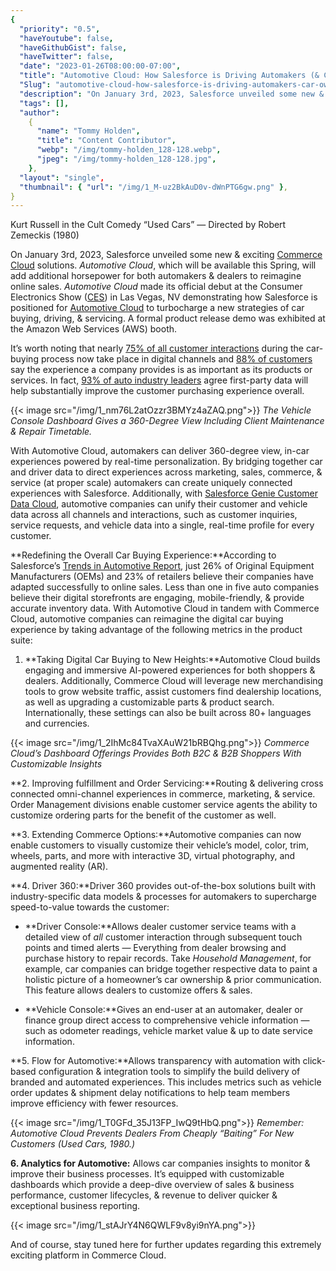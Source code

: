 ```yaml
---
{
  "priority": "0.5",
  "haveYoutube": false,
  "haveGithubGist": false,
  "haveTwitter": false,
  "date": "2023-01-26T08:00:00-07:00",
  "title": "Automotive Cloud: How Salesforce is Driving Automakers (& Car Owners) to Success",
  "Slug": "automotive-cloud-how-salesforce-is-driving-automakers-car-owners-to-success",
  "description": "On January 3rd, 2023, Salesforce unveiled some new & exciting Commerce Cloud solutions. Automotive Cloud, which will be available…",
  "tags": [],
  "author":
    {
      "name": "Tommy Holden",
      "title": "Content Contributor",
      "webp": "/img/tommy-holden_128-128.webp",
      "jpeg": "/img/tommy-holden_128-128.jpg",
    },
  "layout": "single",
  "thumbnail": { "url": "/img/1_M-uz2BkAuD0v-dWnPTG6gw.png" },
}
---
```


Kurt Russell in the Cult Comedy “Used Cars” — Directed by Robert Zemeckis (1980)

On January 3rd, 2023, Salesforce unveiled some new & exciting [Commerce Cloud](https://www.salesforce.com/products/commerce-cloud/overview/) solutions. _Automotive Cloud_, which will be available this Spring, will add additional horsepower for both automakers & dealers to reimagine online sales. _Automotive Cloud_ made its official debut at the Consumer Electronics Show ([CES](https://www.ces.tech/)) in Las Vegas, NV demonstrating how Salesforce is positioned for [Automotive Cloud](https://www.salesforce.com/solutions/industries/automotive/overview/) to turbocharge a new strategies of car buying, driving, & servicing. A formal product release demo was exhibited at the Amazon Web Services (AWS) booth.

It’s worth noting that nearly [75% of all customer interactions](https://www.pymnts.com/news/retail/2022/online-car-shoppers-say-buying-experience-3x-more-important-than-price/) during the car-buying process now take place in digital channels and [88% of customers](https://www.salesforce.com/news/stories/customer-engagement-research/) say the experience a company provides is as important as its products or services. In fact, [93% of auto industry leaders](https://www.salesforce.com/news/stories/salesforce-automotive-research-ev-future/) agree first-party data will help substantially improve the customer purchasing experience overall.

{{< image src="/img/1_nm76L2atOzzr3BMYz4aZAQ.png">}}
_The Vehicle Console Dashboard Gives a 360-Degree View Including Client Maintenance & Repair Timetable._

With Automotive Cloud, automakers can deliver 360-degree view, in-car experiences powered by real-time personalization. By bridging together car and driver data to direct experiences across marketing, sales, commerce, & service (at proper scale) automakers can create uniquely connected experiences with Salesforce. Additionally, with [Salesforce Genie Customer Data Cloud](https://www.salesforce.com/products/genie/overview/), automotive companies can unify their customer and vehicle data across all channels and interactions, such as customer inquiries, service requests, and vehicle data into a single, real-time profile for every customer.

**Redefining the Overall Car Buying Experience:**According to Salesforce’s [Trends in Automotive Report](https://www.salesforce.com/news/stories/salesforce-automotive-research-ev-future/), just 26% of Original Equipment Manufacturers (OEMs) and 23% of retailers believe their companies have adapted successfully to online sales. Less than one in five auto companies believe their digital storefronts are engaging, mobile-friendly, & provide accurate inventory data. With Automotive Cloud in tandem with Commerce Cloud, automotive companies can reimagine the digital car buying experience by taking advantage of the following metrics in the product suite:

1. **Taking Digital Car Buying to New Heights:**Automotive Cloud builds engaging and immersive AI-powered experiences for both shoppers & dealers. Additionally, Commerce Cloud will leverage new merchandising tools to grow website traffic, assist customers find dealership locations, as well as upgrading a customizable parts & product search. Internationally, these settings can also be built across 80+ languages and currencies.

{{< image src="/img/1_2IhMc84TvaXAuW21bRBQhg.png">}}
_Commerce Cloud’s Dashboard Offerings Provides Both B2C & B2B Shoppers With Customizable Insights_

**2. Improving fulfillment and Order Servicing:**Routing & delivering cross connected omni-channel experiences in commerce, marketing, & service. Order Management divisions enable customer service agents the ability to customize ordering parts for the benefit of the customer as well.

**3. Extending Commerce Options:**Automotive companies can now enable customers to visually customize their vehicle’s model, color, trim, wheels, parts, and more with interactive 3D, virtual photography, and augmented reality (AR).

**4. Driver 360:**Driver 360 provides out-of-the-box solutions built with industry-specific data models & processes for automakers to supercharge speed-to-value towards the customer:

- **Driver Console:**Allows dealer customer service teams with a detailed view of _all_ customer interaction through subsequent touch points and timed alerts — Everything from dealer browsing and purchase history to repair records. Take _Household Management_, for example, car companies can bridge together respective data to paint a holistic picture of a homeowner’s car ownership & prior communication. This feature allows dealers to customize offers & sales.

- **Vehicle Console:**Gives an end-user at an automaker, dealer or finance group direct access to comprehensive vehicle information — such as odometer readings, vehicle market value & up to date service information.

**5. Flow for Automotive:**Allows transparency with automation with click-based configuration & integration tools to simplify the build delivery of branded and automated experiences. This includes metrics such as vehicle order updates & shipment delay notifications to help team members improve efficiency with fewer resources.

{{< image src="/img/1_T0GFd_35J13FP_IwQ9tHbQ.png">}}
_Remember: Automotive Cloud Prevents Dealers From Cheaply “Baiting” For New Customers (Used Cars, 1980.)_

**6. Analytics for Automotive:** Allows car companies insights to monitor & improve their business processes. It’s equipped with customizable dashboards which provide a deep-dive overview of sales & business performance, customer lifecycles, & revenue to deliver quicker & exceptional business reporting.

{{< image src="/img/1_stAJrY4N6QWLF9v8yi9nYA.png">}}

And of course, stay tuned here for further updates regarding this extremely exciting platform in Commerce Cloud.
